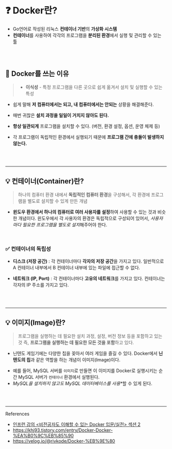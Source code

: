 <h1 id="❓-docker란">❓ Docker란?</h1>
<ul>
<li>Go언어로 작성된 리눅스 <strong>컨테이너 기반</strong>의 <strong>가상화 시스템</strong></li>
<li><strong>컨테이너</strong>를 사용하여 각각의 프로그램을 <strong>분리된 환경</strong>에서 실행 및 관리할 수 있는 툴</li>
</ul>
<p><img alt="" src="https://velog.velcdn.com/images/ryuneng2/post/5f8a0e7c-689a-4b61-8f6e-72b724382ba3/image.png" /></p>
<br />

<h2 id="🧐-docker를-쓰는-이유">🧐 Docker를 쓰는 이유</h2>
<blockquote>
<ul>
<li><strong>이식성</strong> - 특정 프로그램을 다른 곳으로 쉽게 옮겨서 설치 및 실행할 수 있는 특성</li>
</ul>
</blockquote>
<ul>
<li><p>쉽게 말해 <strong>저 컴퓨터에서는 되고, 내 컴퓨터에서는 안되는</strong> 상황을 해결해준다.</p>
</li>
<li><p>매번 귀찮은 <strong>설치 과정을 일일이 거치지 않아도 된다.</strong></p>
</li>
<li><p><strong>항상 일관되게</strong> 프로그램을 설치할 수 있다. (버전, 환경 설정, 옵션, 운영 체제 등)</p>
</li>
<li><p>각 프로그램이 독립적인 환경에서 실행되기 때문에 <strong>프로그램 간에 충돌이 발생하지 않는다.</strong></p>
</li>
</ul>
<br />
<br />

<hr />
<h2 id="💡-컨테이너container란">💡 컨테이너(Container)란?</h2>
<blockquote>
<p>하나의 컴퓨터 환경 내에서 <strong>독립적인 컴퓨터 환경</strong>을 구성해서, 각 환경에 프로그램을 별도로 설치할 수 있게 만든 개념</p>
</blockquote>
<ul>
<li><strong>윈도우 환경에서 하나의 컴퓨터로 여러 사용자를 설정</strong>하여 사용할 수 있는 것과 비슷한 개념이다. 윈도우에서 각 사용자의 환경은 독립적으로 구성되어 있어서, <em>사용자마다 필요한 프로그램을 별도로 설치</em>해주어야 한다.</li>
</ul>
<br />

<h3 id="✅-컨테이너의-독립성">✅ 컨테이너의 독립성</h3>
<ul>
<li><p><strong>디스크 (저장 공간)</strong> : 각 컨테이너마다 <strong>각자의 저장 공간</strong>을 가지고 있다. 일반적으로 A 컨테이너 내부에서 B 컨테이너 내부에 있는 파일에 접근할 수 없다.</p>
</li>
<li><p><strong>네트워크 (IP, Port)</strong> : 각 컨테이너마다 <strong>고유의 네트워크</strong>를 가지고 있다. 컨테이너는 각자의 IP 주소를 가지고 있다.</p>
</li>
</ul>
<br />
<br />

<hr />
<h2 id="💡-이미지image란">💡 이미지(Image)란?</h2>
<blockquote>
<p>프로그램을 실행하는 데 필요한 설치 과정, 설정, 버전 정보 등을 포함하고 있는 것
즉, <strong>프로그램을 실행하는 데 필요한 모든 것을 포함</strong>하고 있다.</p>
</blockquote>
<ul>
<li>닌텐도 게임기에는 다양한 칩을 꽂아서 여러 게임을 즐길 수 있다.
Docker에서 <strong>닌텐도의 칩</strong>과 같은 역할을 하는 개념이 이미지(Image)이다.</li>
</ul>
<ul>
<li>예를 들어, MySQL 서버를 <code>이미지</code>로 만들면 이 이미지를 Docker로 실행시키는 순간 MySQL 서버가 <code>컨테이너</code> 환경에서 실행된다.</li>
<li><em>MySQL을 설치하지 않고도 MySQL 데이터베이스를 사용*</em>할 수 있게 된다.</li>
</ul>
<br />
<br />

<hr />
<p>References</p>
<ul>
<li><a href="https://www.inflearn.com/course/%EB%B9%84%EC%A0%84%EA%B3%B5%EC%9E%90-docker-%EC%9E%85%EB%AC%B8-%EC%8B%A4%EC%A0%84/dashboard">인프런 강의 &lt;비전공자도 이해할 수 있는 Docker 입문/실전&gt; 섹션 2</a></li>
<li><a href="https://khj93.tistory.com/entry/Docker-Docker-%EA%B0%9C%EB%85%90">https://khj93.tistory.com/entry/Docker-Docker-%EA%B0%9C%EB%85%90</a></li>
<li><a href="https://velog.io/@rivkode/Docker-%EB%9E%80">https://velog.io/@rivkode/Docker-%EB%9E%80</a></li>
</ul>